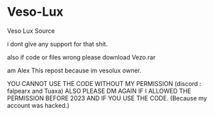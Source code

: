 # Veso-Lux
Veso Lux Source

i dont give any support for that shit.

also if code or files wrong please download Vezo.rar

am Alex This repost because im vesolux owner.

YOU CANNOT USE THE CODE WITHOUT MY PERMISSION (discord : falpearx and Tuaxa)
ALSO PLEASE DM AGAIN IF I ALLOWED THE PERMISSION BEFORE 2023 AND IF YOU USE THE CODE. (Because my account was hacked.)
